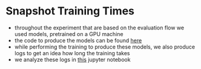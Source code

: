 # Snapshot Training Times
- throughout the experiment that are based on the evaluation flow we used models, pretrained on a GPU machine
- the code to produce the models can be found [here](../train-models)
- while performing the training to produce these models, we also produce logs to get an idea how long the training takes
- we analyze these logs in [this](training-times.ipynb) jupyter notebook